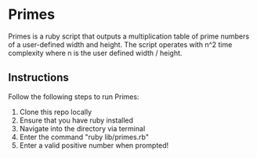 # Primes

Primes is a ruby script that outputs a multiplication table of prime numbers of a user-defined width and height. The script operates with n^2 time complexity where n is the user defined width / height.

## Instructions

Follow the following steps to run Primes:
1. Clone this repo locally
2. Ensure that you have ruby installed
3. Navigate into the directory via terminal
4. Enter the command "ruby lib/primes.rb"
5. Enter a valid positive number when prompted!
